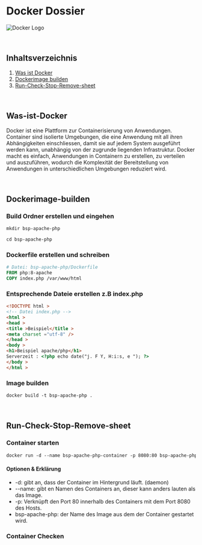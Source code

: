 # Docker Dossier

![Docker Logo](https://www.docker.com/wp-content/uploads/2022/03/Moby-logo.png)

<br>

## Inhaltsverzeichnis

1. [Was ist Docker](#Was-ist-Docker)
2. [Dockerimage builden](#Dockerimage-builden)
3. [Run-Check-Stop-Remove-sheet](#Run-Check-Stop-Remove-sheet)


<br>

## Was-ist-Docker
Docker ist eine Plattform zur Containerisierung von Anwendungen. Container sind isolierte Umgebungen, die eine Anwendung mit all ihren Abhängigkeiten einschliessen, damit sie auf jedem System ausgeführt werden kann, unabhängig von der zugrunde liegenden Infrastruktur. Docker macht es einfach, Anwendungen in Containern zu erstellen, zu verteilen und auszuführen, wodurch die Komplexität der Bereitstellung von Anwendungen in unterschiedlichen Umgebungen reduziert wird.

<br>

## Dockerimage-builden

### Build Ordner erstellen und eingehen
```txt
mkdir bsp-apache-php
```
```txt
cd bsp-apache-php
```

### Dockerfile erstellen und schreiben
```dockerfile
# Datei: bsp-apache-php/Dockerfile
FROM php:8-apache
COPY index.php /var/www/html
```

### Entsprechende Dateie erstellen z.B index.php
```html
<!DOCTYPE html >
<!-- Datei index.php -->
<html >
<head >
<title >Beispiel</title >
<meta charset ="utf-8" />
</head >
<body >
<h1>Beispiel apache/php</h1>
Serverzeit : <?php echo date("j. F Y, H:i:s, e "); ?>
</body >
</html >
```

### Image builden
```txt
docker build -t bsp-apache-php .
```

<br>

## Run-Check-Stop-Remove-sheet

### Container starten
```txt
docker run -d --name bsp-apache-php-container -p 8080:80 bsp-apache-php
```
#### Optionen & Erklärung
- -d: gibt an, dass der Container im Hintergrund läuft. (daemon)
- --name: gibt en Namen des Containers an, dieser kann anders lauten als das Image.
- -p: Verknüpft den Port 80 innerhalb des Containers mit dem Port 8080 des Hosts.
- bsp-apache-php: der Name des Image aus dem der Container gestartet wird.

### Container Checken